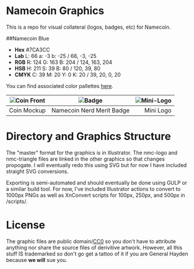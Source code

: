 Namecoin Graphics
=================

This is a repo for visual collateral (logos, badges, etc) for Namecoin.  

##Namecoin Blue
* **Hex** \#7CA3CC
* **Lab** L: 66 a: -3 b: -25  / 66, -3, -25
* **RGB** R: 124 G: 163 B: 204 / 124, 163, 204
* **HSB** H: 211 S: 39 B: 80 / 120, 39, 80 
* **CMYK** C: 39 M: 20 Y: 0 K: 20 / 39, 20, 0, 20 

You can find associated color pallettes [here](http://paletton.com/#uid=13A0u0kdAIF3ZYj8SRJhWytlSsx).

| ![Coin Front](https://raw.github.com/indolering/nmc-graphics/master/png/500/nmc-coinage-2up.png) | ![Badge](https://raw.github.com/indolering/nmc-graphics/master/png/250/badge-prototype.png) |      ![Mini-Logo](https://raw.github.com/indolering/nmc-graphics/master/png/100/nmc-logo-mini.png) |
| :-----------: | :-----------: | -----------: |
| Coin Mockup | Namecoin Nerd Merit Badge | Mini Logo |

Directory and Graphics Structure
================================
The "master" format for the graphics is in Illustrator.  The nmc-logo and nmc-triangle files are linked in the other graphics so that changes propogate.  I will eventually redo this using SVG but for now I have included straight SVG conversions.

Exporting is semi-automated and should eventually be done using GULP or a similar build tool.  For now, I've included Illustrator actions to convert to 1000px PNGs as well as XnConvert scripts for 100px, 250px, and 500px in /scripts/.

License
=======
The graphic files are public domain/[CC0](http://creativecommons.org/publicdomain/zero/1.0/) so you don't have to attribute anything nor share the source files of derivitive artwork.  However, all this stuff IS trademarked so don't go get a tattoo of it if you are General Hayden because **we will** sue you.
